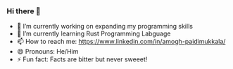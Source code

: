 ### Hi there 👋

<!--
**Amogh-Paidimukkala/Amogh-Paidimukkala** is a ✨ _special_ ✨ repository because its `README.md` (this file) appears on your GitHub profile.

Here are some ideas to get you started:

- 🔭 I’m currently working on ...
- 🌱 I’m currently learning ...
- 👯 I’m looking to collaborate on ...
- 🤔 I’m looking for help with ...
- 💬 Ask me about ...
- 📫 How to reach me: ...
- 😄 Pronouns: ...
- ⚡ Fun fact: ...
-->

- 🔭 I’m currently working on expanding my programming skills
- 🌱 I’m currently learning Rust Programming Labguage
- 📫 How to reach me: https://www.linkedin.com/in/amogh-paidimukkala/
- 😄 Pronouns: He/Him
- ⚡ Fun fact: Facts are bitter but never sweeet!
